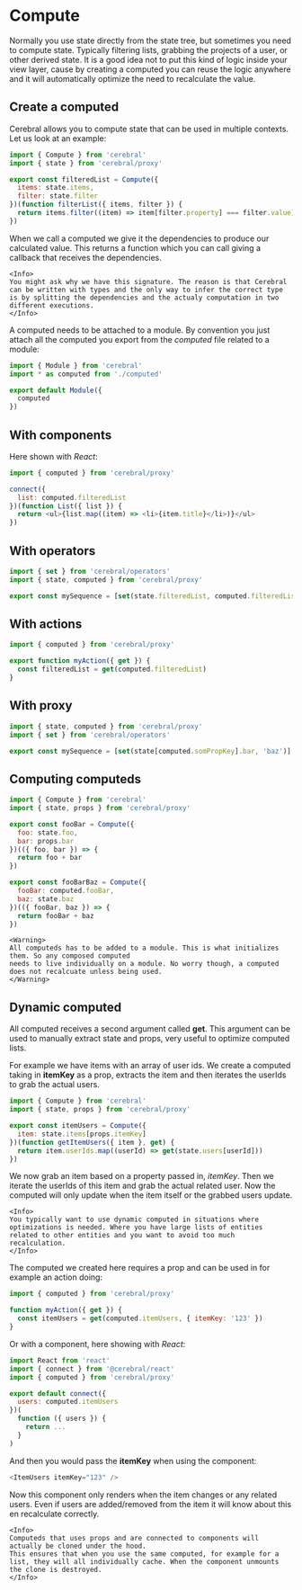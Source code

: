 # Compute

Normally you use state directly from the state tree, but sometimes you need to compute state. Typically filtering lists, grabbing the projects of a user, or other derived state. It is a good idea not to put this kind of logic inside your view layer, cause by creating a computed you can reuse the logic anywhere and it will automatically optimize the need to recalculate the value.

## Create a computed

Cerebral allows you to compute state that can be used in multiple contexts. Let us look at an example:

```js
import { Compute } from 'cerebral'
import { state } from 'cerebral/proxy'

export const filteredList = Compute({
  items: state.items,
  filter: state.filter
})(function filterList({ items, filter }) {
  return items.filter((item) => item[filter.property] === filter.value)
})
```

When we call a computed we give it the dependencies to produce our calculated value. This returns a function which you can call giving a callback that receives the dependencies.

```marksy
<Info>
You might ask why we have this signature. The reason is that Cerebral can be written with types and the only way to infer the correct type is by splitting the dependencies and the actualy computation in two different executions.
</Info>
```

A computed needs to be attached to a module. By convention you just attach all the computed you export from the _computed_ file related to a module:

```js
import { Module } from 'cerebral'
import * as computed from './computed'

export default Module({
  computed
})
```

## With components

Here shown with _React_:

```js
import { computed } from 'cerebral/proxy'

connect({
  list: computed.filteredList
})(function List({ list }) {
  return <ul>{list.map((item) => <li>{item.title}</li>)}</ul>
})
```

## With operators

```js
import { set } from 'cerebral/operators'
import { state, computed } from 'cerebral/proxy'

export const mySequence = [set(state.filteredList, computed.filteredList)]
```

## With actions

```js
import { computed } from 'cerebral/proxy'

export function myAction({ get }) {
  const filteredList = get(computed.filteredList)
}
```

## With proxy

```js
import { state, computed } from 'cerebral/proxy'
import { set } from 'cerebral/operators'

export const mySequence = [set(state[computed.somPropKey].bar, 'baz')]
```

## Computing computeds

```js
import { Compute } from 'cerebral'
import { state, props } from 'cerebral/proxy'

export const fooBar = Compute({
  foo: state.foo,
  bar: props.bar
})(({ foo, bar }) => {
  return foo + bar
})

export const fooBarBaz = Compute({
  fooBar: computed.fooBar,
  baz: state.baz
})(({ fooBar, baz }) => {
  return fooBar + baz
})
```

```marksy
<Warning>
All computeds has to be added to a module. This is what initializes them. So any composed computed
needs to live individually on a module. No worry though, a computed does not recalcuate unless being used.
</Warning>
```

## Dynamic computed

All computed receives a second argument called **get**. This argument can be used to manually extract state and props, very useful to optimize computed lists.

For example we have items with an array of user ids. We create a computed taking in **itemKey** as a prop, extracts the item and then iterates the userIds to grab the actual users.

```js
import { Compute } from 'cerebral'
import { state, props } from 'cerebral/proxy'

export const itemUsers = Compute({
  item: state.items[props.itemKey]
})(function getItemUsers({ item }, get) {
  return item.userIds.map((userId) => get(state.users[userId]))
})
```

We now grab an item based on a property passed in, _itemKey_. Then we iterate the userIds of this item and grab the actual related user. Now the computed will only update when the item itself or the grabbed users update.

```marksy
<Info>
You typically want to use dynamic computed in situations where optimizations is needed. Where you have large lists of entities related to other entities and you want to avoid too much recalculation.
</Info>
```

The computed we created here requires a prop and can be used in for example an action doing:

```js
import { computed } from 'cerebral/proxy'

function myAction({ get }) {
  const itemUsers = get(computed.itemUsers, { itemKey: '123' })
}
```

Or with a component, here showing with _React_:

```js
import React from 'react'
import { connect } from '@cerebral/react'
import { computed } from 'cerebral/proxy'

export default connect({
  users: computed.itemUsers
})(
  function ({ users }) {
    return ...
  }
)
```

And then you would pass the **itemKey** when using the component:

```js
<ItemUsers itemKey="123" />
```

Now this component only renders when the item changes or any related users. Even if users are added/removed from the item it will know about this en recalculate correctly.

```marksy
<Info>
Computeds that uses props and are connected to components will actually be cloned under the hood.
This ensures that when you use the same computed, for example for a list, they will all individually cache. When the component unmounts the clone is destroyed.
</Info>
```
